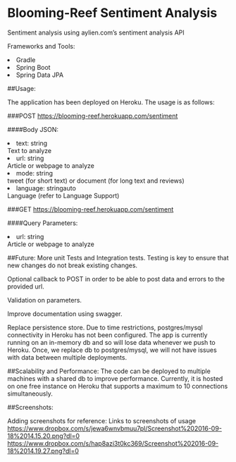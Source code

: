 # Blooming-Reef Sentiment Analysis

Sentiment analysis using aylien.com’s sentiment analysis API

Frameworks and Tools:<br>
<li>Gradle</li>
<li>Spring Boot</li>
<li>Spring Data JPA</li>

##Usage:

The application has been deployed on Heroku. The usage is as follows:<br>

###POST https://blooming-reef.herokuapp.com/sentiment<br/>

####Body JSON:

<li>text:	string</li> 
Text to analyze
<li>url:	string</li>
Article or webpage to analyze
<li>mode:	string </li>
tweet (for short text) or document (for long text and reviews)
<li>language:	stringauto</li>
Language (refer to Language Support)

###GET https://blooming-reef.herokuapp.com/sentiment<br/>

####Query Parameters:

<li>url:	string</li>
Article or webpage to analyze


##Future:
More unit Tests and Integration tests. Testing is key to ensure that new changes do not break existing changes. 

Optional callback to POST in order to be able to post data and errors to the provided url.

Validation on parameters.

Improve documentation using swagger.

Replace persistence store. Due to time restrictions, postgres/mysql connectivity in Heroku has not been configured. The app is currently running on an in-memory db and so will lose data whenever we push to Heroku.
Once, we replace db to postgres/mysql, we will not have issues with data between multiple deployments.

##Scalability and Performance:
The code can be deployed to multiple machines with a shared db to improve performance. Currently, it is hosted on one free instance on Heroku that supports a maximum to 10 connections simultaneously.

##Screenshots:

Adding screenshots for reference:
Links to screenshots of usage<br/>
https://www.dropbox.com/s/jewa6wnvbmuu7pl/Screenshot%202016-09-18%2014.15.20.png?dl=0
https://www.dropbox.com/s/hap8azi3t0kc369/Screenshot%202016-09-18%2014.19.27.png?dl=0





